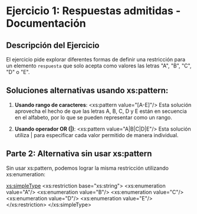 # Ejercicio 1: Respuestas admitidas - Documentación

## Descripción del Ejercicio
El ejercicio pide explorar diferentes formas de definir una restricción para un elemento `respuesta` que solo acepta como valores las letras "A", "B", "C", "D" o "E".

## Soluciones alternativas usando xs:pattern:

1. **Usando rango de caracteres**:
   <xs:pattern value="[A-E]"/>
   Esta solución aprovecha el hecho de que las letras A, B, C, D y E están en secuencia en el alfabeto, por lo que se pueden representar como un rango.

2. **Usando operador OR (|)**:
   <xs:pattern value="A|B|C|D|E"/>
   Esta solución utiliza | para especificar cada valor permitido de manera individual.

## Parte 2: Alternativa sin usar xs:pattern
Sin usar xs:pattern, podemos lograr la misma restricción utilizando xs:enumeration:

<xs:simpleType>
  <xs:restriction base="xs:string">
    <xs:enumeration value="A"/>
    <xs:enumeration value="B"/>
    <xs:enumeration value="C"/>
    <xs:enumeration value="D"/>
    <xs:enumeration value="E"/>
  </xs:restriction>
</xs:simpleType>
